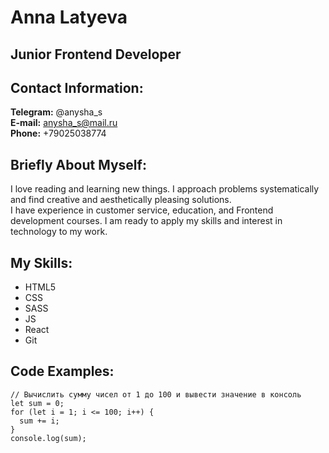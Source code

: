 # Anna Latyeva

## Junior Frontend Developer

## Contact Information: 
**Telegram:** @anysha_s</br>
**E-mail:** anysha_s@mail.ru</br>
**Phone:** +79025038774</br>

## Briefly About Myself:
I love reading and learning new things. I approach problems systematically and find creative and aesthetically pleasing solutions.</br>
I have experience in customer service, education, and Frontend development courses. I am ready to apply my skills and interest in technology to my work.

## My Skills:
+ HTML5
+ CSS
+ SASS
+ JS
+ React
+ Git

## Code Examples:
```
// Вычислить сумму чисел от 1 до 100 и вывести значение в консоль
let sum = 0;
for (let i = 1; i <= 100; i++) {
  sum += i;
}
console.log(sum);
```
